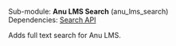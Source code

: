 Sub-module: **Anu LMS Search** (anu\_lms\_search)  
Dependencies: [Search API](https://www.drupal.org/project/search%5Fapi)

Adds full text search for Anu LMS.
